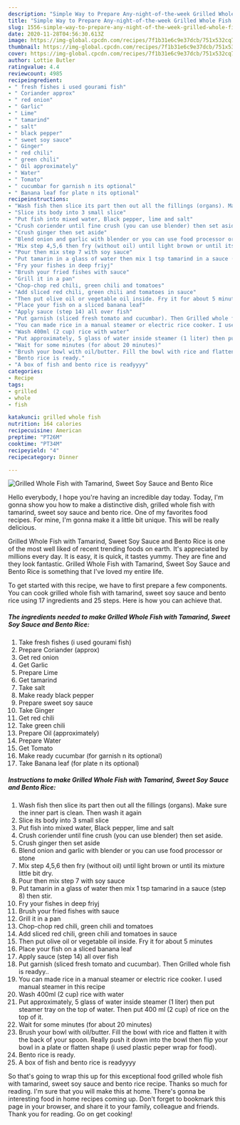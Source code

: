 ```yaml
---
description: "Simple Way to Prepare Any-night-of-the-week Grilled Whole Fish with Tamarind, Sweet Soy Sauce and Bento Rice"
title: "Simple Way to Prepare Any-night-of-the-week Grilled Whole Fish with Tamarind, Sweet Soy Sauce and Bento Rice"
slug: 1556-simple-way-to-prepare-any-night-of-the-week-grilled-whole-fish-with-tamarind-sweet-soy-sauce-and-bento-rice
date: 2020-11-28T04:56:30.613Z
image: https://img-global.cpcdn.com/recipes/7f1b31e6c9e37dcb/751x532cq70/grilled-whole-fish-with-tamarind-sweet-soy-sauce-and-bento-rice-recipe-main-photo.jpg
thumbnail: https://img-global.cpcdn.com/recipes/7f1b31e6c9e37dcb/751x532cq70/grilled-whole-fish-with-tamarind-sweet-soy-sauce-and-bento-rice-recipe-main-photo.jpg
cover: https://img-global.cpcdn.com/recipes/7f1b31e6c9e37dcb/751x532cq70/grilled-whole-fish-with-tamarind-sweet-soy-sauce-and-bento-rice-recipe-main-photo.jpg
author: Lottie Butler
ratingvalue: 4.4
reviewcount: 4985
recipeingredient:
- " fresh fishes i used gourami fish"
- " Coriander approx"
- " red onion"
- " Garlic"
- " Lime"
- " tamarind"
- " salt"
- " black pepper"
- " sweet soy sauce"
- " Ginger"
- " red chili"
- " green chili"
- " Oil approximately"
- " Water"
- " Tomato"
- " cucumbar for garnish n its optional"
- " Banana leaf for plate n its optional"
recipeinstructions:
- "Wash fish then slice its part then out all the fillings (organs). Make sure the inner part is clean. Then wash it again"
- "Slice its body into 3 small slice"
- "Put fish into mixed water, Black pepper, lime and salt"
- "Crush coriender until fine crush (you can use blender) then set aside."
- "Crush ginger then set aside"
- "Blend onion and garlic with blender or you can use food processor or stone"
- "Mix step 4,5,6 then fry (without oil) until light brown or until its mixture little bit dry."
- "Pour then mix step 7 with soy sauce"
- "Put tamarin in a glass of water then mix 1 tsp tamarind in a sauce (step 8) then stir."
- "Fry your fishes in deep friyj"
- "Brush your fried fishes with sauce"
- "Grill it in a pan"
- "Chop-chop red chili, green chili and tomatoes"
- "Add sliced red chili, green chili and tomatoes in sauce"
- "Then put olive oil or vegetable oil inside. Fry it for about 5 minutes"
- "Place your fish on a sliced banana leaf"
- "Apply sauce (step 14) all over fish"
- "Put garnish (sliced fresh tomato and cucumbar). Then Grilled whole fish is readyy.."
- "You can made rice in a manual steamer or electric rice cooker. I used manual steamer in this recipe"
- "Wash 400ml (2 cup) rice with water"
- "Put approximately, 5 glass of water inside steamer (1 liter) then put steamer tray on the top of water. Then put 400 ml (2 cup) of rice on the top of it."
- "Wait for some minutes (for about 20 minutes)"
- "Brush your bowl with oil/butter. Fill the bowl with rice and flatten it with the back of your spoon. Really push it down into the bowl then flip your bowl in a plate or flatten shape (i used plastic peper wrap for food)."
- "Bento rice is ready."
- "A box of fish and bento rice is readyyyy"
categories:
- Recipe
tags:
- grilled
- whole
- fish

katakunci: grilled whole fish 
nutrition: 164 calories
recipecuisine: American
preptime: "PT26M"
cooktime: "PT34M"
recipeyield: "4"
recipecategory: Dinner

---
```



![Grilled Whole Fish with Tamarind, Sweet Soy Sauce and Bento Rice](https://img-global.cpcdn.com/recipes/7f1b31e6c9e37dcb/751x532cq70/grilled-whole-fish-with-tamarind-sweet-soy-sauce-and-bento-rice-recipe-main-photo.jpg)

Hello everybody, I hope you're having an incredible day today. Today, I'm gonna show you how to make a distinctive dish, grilled whole fish with tamarind, sweet soy sauce and bento rice. One of my favorites food recipes. For mine, I'm gonna make it a little bit unique. This will be really delicious.

Grilled Whole Fish with Tamarind, Sweet Soy Sauce and Bento Rice is one of the most well liked of recent trending foods on earth. It's appreciated by millions every day. It is easy, it is quick, it tastes yummy. They are fine and they look fantastic. Grilled Whole Fish with Tamarind, Sweet Soy Sauce and Bento Rice is something that I've loved my entire life.




To get started with this recipe, we have to first prepare a few components. You can cook grilled whole fish with tamarind, sweet soy sauce and bento rice using 17 ingredients and 25 steps. Here is how you can achieve that.

<!--inarticleads1-->

##### The ingredients needed to make Grilled Whole Fish with Tamarind, Sweet Soy Sauce and Bento Rice:

1. Take  fresh fishes (i used gourami fish)
1. Prepare  Coriander (approx)
1. Get  red onion
1. Get  Garlic
1. Prepare  Lime
1. Get  tamarind
1. Take  salt
1. Make ready  black pepper
1. Prepare  sweet soy sauce
1. Take  Ginger
1. Get  red chili
1. Take  green chili
1. Prepare  Oil (approximately)
1. Prepare  Water
1. Get  Tomato
1. Make ready  cucumbar (for garnish n its optional)
1. Take  Banana leaf (for plate n its optional)




<!--inarticleads2-->

##### Instructions to make Grilled Whole Fish with Tamarind, Sweet Soy Sauce and Bento Rice:

1. Wash fish then slice its part then out all the fillings (organs). Make sure the inner part is clean. Then wash it again
1. Slice its body into 3 small slice
1. Put fish into mixed water, Black pepper, lime and salt
1. Crush coriender until fine crush (you can use blender) then set aside.
1. Crush ginger then set aside
1. Blend onion and garlic with blender or you can use food processor or stone
1. Mix step 4,5,6 then fry (without oil) until light brown or until its mixture little bit dry.
1. Pour then mix step 7 with soy sauce
1. Put tamarin in a glass of water then mix 1 tsp tamarind in a sauce (step 8) then stir.
1. Fry your fishes in deep friyj
1. Brush your fried fishes with sauce
1. Grill it in a pan
1. Chop-chop red chili, green chili and tomatoes
1. Add sliced red chili, green chili and tomatoes in sauce
1. Then put olive oil or vegetable oil inside. Fry it for about 5 minutes
1. Place your fish on a sliced banana leaf
1. Apply sauce (step 14) all over fish
1. Put garnish (sliced fresh tomato and cucumbar). Then Grilled whole fish is readyy..
1. You can made rice in a manual steamer or electric rice cooker. I used manual steamer in this recipe
1. Wash 400ml (2 cup) rice with water
1. Put approximately, 5 glass of water inside steamer (1 liter) then put steamer tray on the top of water. Then put 400 ml (2 cup) of rice on the top of it.
1. Wait for some minutes (for about 20 minutes)
1. Brush your bowl with oil/butter. Fill the bowl with rice and flatten it with the back of your spoon. Really push it down into the bowl then flip your bowl in a plate or flatten shape (i used plastic peper wrap for food).
1. Bento rice is ready.
1. A box of fish and bento rice is readyyyy




So that's going to wrap this up for this exceptional food grilled whole fish with tamarind, sweet soy sauce and bento rice recipe. Thanks so much for reading. I'm sure that you will make this at home. There's gonna be interesting food in home recipes coming up. Don't forget to bookmark this page in your browser, and share it to your family, colleague and friends. Thank you for reading. Go on get cooking!
